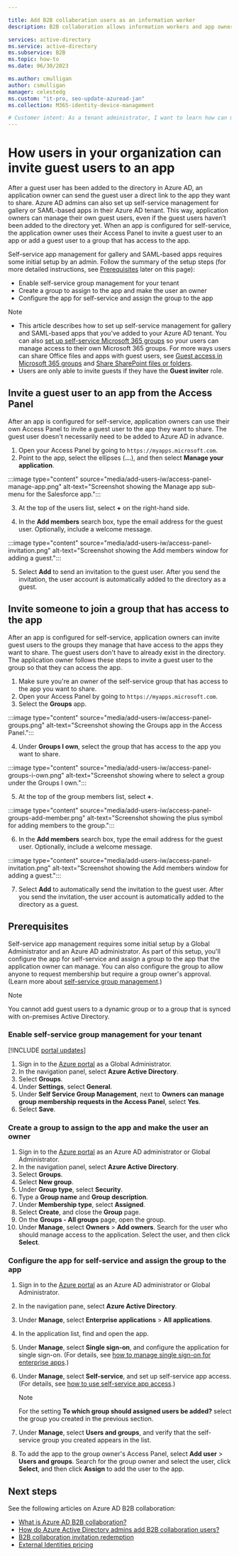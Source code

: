 ```yaml
---

title: Add B2B collaboration users as an information worker
description: B2B collaboration allows information workers and app owners to add guest users to Azure AD for access

services: active-directory
ms.service: active-directory
ms.subservice: B2B
ms.topic: how-to
ms.date: 06/30/2023

ms.author: cmulligan
author: csmulligan
manager: celestedg
ms.custom: "it-pro, seo-update-azuread-jan"
ms.collection: M365-identity-device-management

# Customer intent: As a tenant administrator, I want to learn how can my users invite guest users to an app.
---
```


# How users in your organization can invite guest users to an app

After a guest user has been added to the directory in Azure AD, an application owner can send the guest user a direct link to the app they want to share. Azure AD admins can also set up self-service management for gallery or SAML-based apps in their Azure AD tenant. This way, application owners can manage their own guest users, even if the guest users haven’t been added to the directory yet. When an app is configured for self-service, the application owner uses their Access Panel to invite a guest user to an app or add a guest user to a group that has access to the app. 

Self-service app management for gallery and SAML-based apps requires some initial setup by an admin. Follow the summary of the setup steps (for more detailed instructions, see [Prerequisites](#prerequisites) later on this page):

 - Enable self-service group management for your tenant
 - Create a group to assign to the app and make the user an owner
 - Configure the app for self-service and assign the group to the app

> [!NOTE]
> * This article describes how to set up self-service management for gallery and SAML-based apps that you’ve added to your Azure AD tenant. You can also [set up self-service Microsoft 365 groups](../enterprise-users/groups-self-service-management.md) so your users can manage access to their own Microsoft 365 groups. For more ways users can share Office files and apps with guest users, see [Guest access in Microsoft 365 groups](https://support.office.com/article/guest-access-in-office-365-groups-bfc7a840-868f-4fd6-a390-f347bf51aff6) and [Share SharePoint files or folders](https://support.office.com/article/share-sharepoint-files-or-folders-1fe37332-0f9a-4719-970e-d2578da4941c).
> * Users are only able to invite guests if they have the **Guest inviter** role.

## Invite a guest user to an app from the Access Panel

After an app is configured for self-service, application owners can use their own Access Panel to invite a guest user to the app they want to share. The guest user doesn't necessarily need to be added to Azure AD in advance. 

1. Open your Access Panel by going to `https://myapps.microsoft.com`.
2. Point to the app, select the ellipses (**...**), and then select **Manage your application**.

:::image type="content" source="media/add-users-iw/access-panel-manage-app.png" alt-text="Screenshot showing the Manage app sub-menu for the Salesforce app.":::

3. At the top of the users list, select **+** on the right-hand side.
   
4. In the **Add members** search box, type the email address for the guest user. Optionally, include a welcome message.
   
:::image type="content" source="media/add-users-iw/access-panel-invitation.png" alt-text="Screenshot showing the Add members window for adding a guest.":::

   
5. Select **Add** to send an invitation to the guest user. After you send the invitation, the user account is automatically added to the directory as a guest.

## Invite someone to join a group that has access to the app
After an app is configured for self-service, application owners can invite guest users to the groups they manage that have access to the apps they want to share. The guest users don't have to already exist in the directory. The application owner follows these steps to invite a guest user to the group so that they can access the app.

1. Make sure you're an owner of the self-service group that has access to the app you want to share.
2. Open your Access Panel by going to `https://myapps.microsoft.com`.
3. Select the **Groups** app.
   
:::image type="content" source="media/add-users-iw/access-panel-groups.png" alt-text="Screenshot showing the Groups app in the Access Panel.":::
   
4. Under **Groups I own**, select the group that has access to the app you want to share.
   
:::image type="content" source="media/add-users-iw/access-panel-groups-i-own.png" alt-text="Screenshot showing where to select a group under the Groups I own.":::
   
5. At the top of the group members list, select **+**.
   
:::image type="content" source="media/add-users-iw/access-panel-groups-add-member.png" alt-text="Screenshot showing the plus symbol for adding members to the group.":::
   
6. In the **Add members** search box, type the email address for the guest user. Optionally, include a welcome message.
   
:::image type="content" source="media/add-users-iw/access-panel-invitation.png" alt-text="Screenshot showing the Add members window for adding a guest.":::
   
7. Select **Add** to automatically send the invitation to the guest user. After you send the invitation, the user account is automatically added to the directory as a guest.


## Prerequisites

Self-service app management requires some initial setup by a Global Administrator and an Azure AD administrator. As part of this setup, you'll configure the app for self-service and assign a group to the app that the application owner can manage. You can also configure the group to allow anyone to request membership but require a group owner's approval. (Learn more about [self-service group management](../enterprise-users/groups-self-service-management.md).) 

> [!NOTE]
> You cannot add guest users to a dynamic group or to a group that is synced with on-premises Active Directory.

### Enable self-service group management for your tenant

[!INCLUDE [portal updates](~/articles/active-directory/includes/portal-update.md)]

1. Sign in to the [Azure portal](https://portal.azure.com) as a Global Administrator.
2. In the navigation panel, select **Azure Active Directory**.
3. Select **Groups**.
4. Under **Settings**, select **General**.
5. Under **Self Service Group Management**, next to **Owners can manage group membership requests in the Access Panel**, select **Yes**.
6. Select **Save**.

### Create a group to assign to the app and make the user an owner

1. Sign in to the [Azure portal](https://portal.azure.com) as an Azure AD administrator or Global Administrator.
2. In the navigation panel, select **Azure Active Directory**.
3. Select **Groups**.
4. Select **New group**.
5. Under **Group type**, select **Security**.
6. Type a **Group name** and **Group description**.
7. Under **Membership type**, select **Assigned**.
8. Select **Create**, and close the **Group** page.
9. On the **Groups - All groups** page, open the group. 
10. Under **Manage**, select **Owners** > **Add owners**. Search for the user who should manage access to the application. Select the user, and then click **Select**.

### Configure the app for self-service and assign the group to the app

1. Sign in to the [Azure portal](https://portal.azure.com) as an Azure AD administrator or Global Administrator.
2. In the navigation pane, select **Azure Active Directory**.
3. Under **Manage**, select **Enterprise applications** > **All applications**.
4. In the application list, find and open the app.
5. Under **Manage**, select **Single sign-on**, and configure the application for single sign-on. (For details, see [how to manage single sign-on for enterprise apps](../manage-apps/add-application-portal-setup-sso.md).)
6. Under **Manage**, select **Self-service**, and set up self-service app access. (For details, see [how to use self-service app access](../manage-apps/access-panel-manage-self-service-access.md).) 

    > [!NOTE]
    > For the setting **To which group should assigned users be added?** select the group you created in the previous section.
7. Under **Manage**, select **Users and groups**, and verify that the self-service group you created appears in the list.
8. To add the app to the group owner's Access Panel, select **Add user** > **Users and groups**. Search for the group owner and select the user, click **Select**, and then click **Assign** to add the user to the app.

## Next steps

See the following articles on Azure AD B2B collaboration:

- [What is Azure AD B2B collaboration?](what-is-b2b.md)
- [How do Azure Active Directory admins add B2B collaboration users?](add-users-administrator.md)
- [B2B collaboration invitation redemption](redemption-experience.md)
- [External Identities pricing](external-identities-pricing.md)

